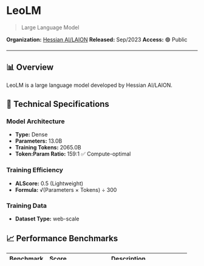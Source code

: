 # LeoLM

> Large Language Model

**Organization:** [Hessian AI/LAION](../../labs/hessian-ailaion.md)
**Released:** Sep/2023
**Access:** 🟢 Public

---

## 📊 Overview

LeoLM is a large language model developed by Hessian AI/LAION.

## 🔧 Technical Specifications

### Model Architecture
- **Type:** Dense
- **Parameters:** 13.0B
- **Training Tokens:** 2065.0B
- **Token:Param Ratio:** 159:1 ✅ Compute-optimal

### Training Efficiency
- **ALScore:** 0.5 (Lightweight)
- **Formula:** √(Parameters × Tokens) ÷ 300

### Training Data
- **Dataset Type:** web-scale

## 📈 Performance Benchmarks

| Benchmark | Score | Description |
|-----------|-------|-------------|
| **MMLU** | - | General knowledge across 57 subjects |
| **MMLU-Pro** | - | Advanced MMLU variant |
| **GPQA** | - | Graduate-level reasoning |
| **HLE** | - | High-level evaluation |

## 🏷️ Model Tags

_No specific tags_

## 📝 Additional Notes

Llama 2 'extended' and pretrained on 2000B Llama 2 tokens + 65B tokens of German

## 🔗 Resources

- 🎮 [Try the Model](https://huggingface.co/LeoLM/leo-hessianai-13b)
- 📄 [Technical Documentation](https://laion.ai/blog/leo-lm/)

## 🔍 Related Models

**From Hessian AI/LAION:**
- See all models in [Hessian AI/LAION profile](../../labs/hessian-ailaion.md)

**Similar Architecture:**
- See all [Dense models](../../architectures/dense.md)

---

**Last Updated:** 2025-10-02

[← Back to Leaderboard](../../README.md) • [View All Hessian AI/LAION Models](../../labs/hessian-ailaion.md)
